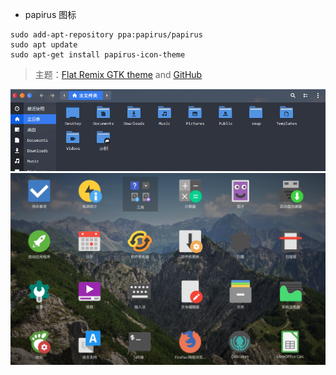 - papirus 图标

```shell
sudo add-apt-repository ppa:papirus/papirus
sudo apt update 
sudo apt-get install papirus-icon-theme
```

> 主题：[Flat Remix GTK theme](https://www.gnome-look.org/p/1214931/) and [GitHub](https://github.com/daniruiz/Flat-Remix-GTK)

![图1](https://github.com/evilH2O2/Daily/blob/master/img/icon01.png)
![图2](https://github.com/evilH2O2/Daily/blob/master/img/icon02.png)
